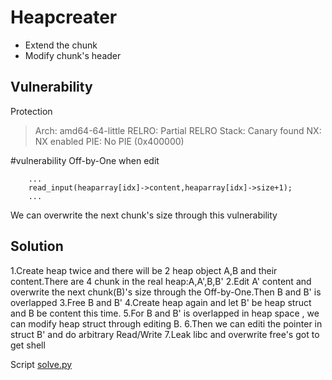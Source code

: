 # Heapcreater
- Extend the chunk
- Modify chunk's header

## Vulnerability
Protection
>   Arch:     amd64-64-little
    RELRO:    Partial RELRO
    Stack:    Canary found
    NX:       NX enabled
    PIE:      No PIE (0x400000)




#vulnerability
Off-by-One when edit
```
    ...
	read_input(heaparray[idx]->content,heaparray[idx]->size+1);
	...
```
We can overwrite the next chunk's size through this vulnerability

## Solution
1.Create heap twice and there will be 2 heap object A,B and their content.There are 4 chunk in the real heap:A,A',B,B'
2.Edit A' content and overwrite the next chunk(B)'s size through the Off-by-One.Then B and B' is overlapped
3.Free B and B'
4.Create heap again and let B' be heap struct and B be content this time.
5.For B and B' is overlapped in heap space , we can modify heap struct through editing B.
6.Then we can editi the pointer in struct B' and do arbitrary Read/Write
7.Leak libc and overwrite free's got to get shell

Script [solve.py](./solve.py)
